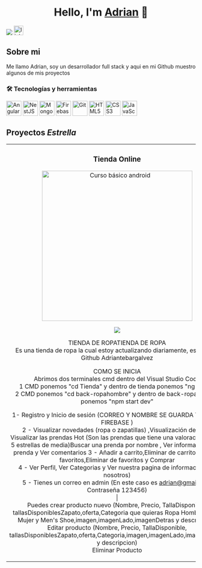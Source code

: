 <div align="center">
<h1 align="center">Hello, I'm <a href="https://www.linkedin.com/in/adrian-tebar-galvez-970b62203/">Adrian</a> 👋</h1>
</div>
<img src="https://i.imgur.com/vZ6XoOZ.jpg">



<a href="https://www.linkedin.com/in/adrian-tebar-galvez-970b62203/" target="_blank">
    <img src="https://img.shields.io/static/v1?message=LinkedIn&logo=linkedin&label=&color=0077B5&logoColor=white&labelColor=&style=for-the-badge" height="25" alt="linkedin logo" />
</a>



## Sobre mi

Me llamo Adrian, soy un desarrollador full stack y aqui en mi Github muestro algunos de mis proyectos
<br>
<h3 align="left">🛠 Tecnologías y herramientas</h3>
<p align="left">
  <img src="https://cdn.jsdelivr.net/gh/devicons/devicon/icons/angularjs/angularjs-original.svg" height="40" alt="Angular"/>
   <img src="https://cdn.jsdelivr.net/gh/devicons/devicon/icons/nestjs/nestjs-plain.svg" height="40" alt="NestJS"/>


  <img src="https://cdn.jsdelivr.net/gh/devicons/devicon/icons/mongodb/mongodb-original.svg" height="40" alt="MongoDB"/>
  <img src="https://cdn.jsdelivr.net/gh/devicons/devicon/icons/firebase/firebase-plain.svg" height="40" alt="Firebase"/>
  <img src="https://cdn.jsdelivr.net/gh/devicons/devicon/icons/git/git-original.svg" height="40" alt="Git"/>
  <img src="https://cdn.jsdelivr.net/gh/devicons/devicon/icons/html5/html5-original.svg" height="40" alt="HTML5"/>
  <img src="https://cdn.jsdelivr.net/gh/devicons/devicon/icons/css3/css3-original.svg" height="40" alt="CSS3"/>
  <img src="https://cdn.jsdelivr.net/gh/devicons/devicon/icons/javascript/javascript-original.svg" height="40" alt="JavaScript"/>
</p>

 

## Proyectos *Estrella*
<table>
<tr>
<td width="50%">
<h3 align="center">Tienda Online</h3>
<div align="center">
<a href="https://github.com/Adriantebargalvez/PROJECTS/tree/main/AngularClase" target="_blank"><img src="https://i.imgur.com/bbhoGXE.png" width="400" alt="Curso básico android"></a>
<p>
<a href="https://github.com/Adriantebargalvez/PROJECTS/tree/main/AngularClase" target="_blank">
   
<img src="https://img.shields.io/badge/CÓDIGO-ff9?style=for-the-badge&logo=github&logoColor=black">
</a>
</p>
<p>
TIENDA DE ROPATIENDA DE ROPA<br>
Es una tienda de ropa la cual estoy actualizando diariamente, esta en mi Github Adriantebargalvez <br>

COMO SE INICIA<br>
Abrimos dos terminales cmd dentro del Visual Studio Code<br>
1 CMD ponemos "cd Tienda" y dentro de tienda ponemos "ng serve"<br>
2 CMD ponemos "cd back-ropahombre" y dentro de back-ropahombre ponemos "npm start dev"<br>

1- Registro y Inicio de sesión (CORREO Y NOMBRE SE GUARDA TODO EN FIREBASE ) <br>
2 - Visualizar novedades (ropa o zapatillas) ,Visualización de ropa, Visualizar las prendas Hot (Son las prendas que tiene una valoracion de 4 a 5 estrellas de media)Buscar una prenda por nombre , Ver información de la <br>prenda y Ver comentarios
3 - Añadir a carrito,Eliminar de carrito,Añadir a favoritos,Eliminar de favoritos y Comprar<br>
4 - Ver Perfil, Ver Categorias y Ver nuestra pagina de informacion (en nosotros)<br>
5 - Tienes un correo en admin (En este caso es adrian@gmail.com Contraseña 123456)<br>
 |<br>
Puedes crear producto nuevo (Nombre, Precio, TallaDisponible, tallasDisponiblesZapato,oferta,Categoria que quieras Ropa Hombre, Ropa Mujer y Men's Shoe,imagen,imagenLado,imagenDetras y descripcion)<br>
Editar producto (Nombre, Precio, TallaDisponible, tallasDisponiblesZapato,oferta,Categoria,imagen,imagenLado,imagenDetras y descripcion)<br>
Eliminar Producto</p>
</div>
                                                                                      
</td>





